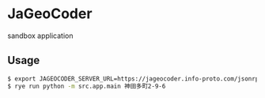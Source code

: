 # JaGeoCoder

sandbox application

## Usage

```sh
$ export JAGEOCODER_SERVER_URL=https://jageocoder.info-proto.com/jsonrpc
$ rye run python -m src.app.main 神田多町2-9-6
```
